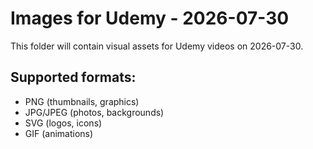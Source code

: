 # Images for Udemy - 2026-07-30

This folder will contain visual assets for Udemy videos on 2026-07-30.

## Supported formats:
- PNG (thumbnails, graphics)
- JPG/JPEG (photos, backgrounds)
- SVG (logos, icons)
- GIF (animations)

